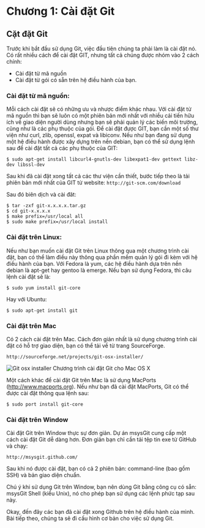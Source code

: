 Chương 1: Cài đặt Git
===

## Cặt đặt Git
Trước khi bắt đầu sử dụng Git, việc đầu tiên chúng ta phải làm là cài đặt nó. Có rất nhiều cách để cài đặt GIT, nhưng tất cả chúng được nhóm vào 2 cách chính:
- Cài đặt từ mã nguồn
- Cài đặt từ gói có sẵn trên hệ điều hành của bạn.

### Cài đặt từ mã nguồn:
Mỗi cách cài đặt sẽ có những ưu và nhược điểm khác nhau. Với cài đặt từ mã nguồn thì bạn sẽ luôn có một phiên bản mới nhất với nhiều cải tiến hữu ích về giao diện người dùng nhưng bạn sẽ phải quản lý các biến môi trường, cũng như là các phụ thuộc của gói. Để cài đặt được GIT, bạn cần một số thư viện như curl, zlib, openssl, expat và libiconv.
Nếu như bạn đang sử dụng một hệ điều hành được xây dựng trên nền debian, bạn có thể sử dụng lệnh sau để cài đặt tất cả các phụ thuộc của GIT:

`$ sudo apt-get install libcurl4-gnutls-dev libexpat1-dev gettext libz-dev libssl-dev`

Sau khi đã cài đặt xong tất cả các thư viện cần thiết, bước tiếp theo là tải phiên bản mới nhất của GIT từ website:
`http://git-scm.com/download`

Sau đó biên dịch và cài đăt:
```
$ tar -zxf git-x.x.x.x.tar.gz
$ cd git-x.x.x.x
$ make prefix=/usr/local all
$ sudo make prefix=/usr/local install
```

### Cài đặt trên Linux:
Nếu như bạn muốn cài đặt Git trên Linux thông qua một chương trình cài đặt, bạn có thể làm điều này thông qua phần mềm quản lý gói đi kèm với hệ điều hành của bạn. Với Fedora là yum, các hệ điều hành dựa trên nền debian là apt-get hay gentoo là emerge. Nếu bạn sử dụng Fedora, thì câu lệnh cài đặt sẽ là:

`$ sudo yum install git-core`

Hay với Ubuntu:

`$ sudo apt-get install git`

### Cài đặt trên Mac
Có 2 cách cài đặt trên Mac. Cách đơn giản nhất là sử dụng chương trình cài đặt có hỗ trợ giao diện, bạn có thể tải về từ trang SourceForge.

`http://sourceforge.net/projects/git-osx-installer/`


![Git osx installer](https://raw.githubusercontent.com/vsoft-lab/Documents/master/chap01/images/18333fig0107-tn.png)
Chương trình cài đặt Git cho Mac OS X

Một cách khác để cài đặt Git trên Mac là sử dụng MacPorts (http://www.macports.org). Nếu như bạn đã cài đặt MacPorts, Git có thể được cài đặt thông qua lệnh sau:

`$ sudo port install git-core`

### Cài đặt trên Window
Cài đặt Git trên Window thực sự đơn giản. Dự án msysGit cung cấp một cách cài đặt Git dễ dàng hơn. Đơn giản bạn chỉ cần tải tệp tin exe từ GitHub và chạy:

`http://msysgit.github.com/`

Sau khi nó được cài đặt, bạn có cả 2 phiên bản: command-line (bao gồm SSH) và bản giao diện chuẩn.

Chú ý khi sử dụng Git trên Window, bạn nên dùng Git bằng công cụ có sẵn: msysGit Shell (kiểu Unix), nó cho phép bạn sử dụng các lệnh phức tạp sau này.

Okay, đến đây các bạn đã cài đặt xong Github trên hệ điều hành của mình. Bài tiếp theo, chúng ta sẽ đi cấu hình cơ bản cho việc sử dụng Git.

